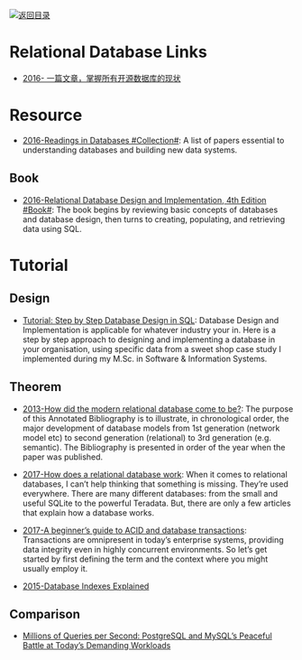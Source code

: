[![返回目录](https://user-images.githubusercontent.com/5803001/38079637-ff0abcf0-3371-11e8-9b76-ad651620afc7.jpg)](https://github.com/wxyyxc1992/Awesome-Reference)

# Relational Database Links

* [2016- 一篇文章，掌握所有开源数据库的现状](http://www.tuicool.com/articles/mYBZFbN)

# Resource

* [2016-Readings in Databases #Collection#](https://github.com/rxin/db-readings): A list of papers essential to understanding databases and building new data systems.

## Book

* [2016-Relational Database Design and Implementation, 4th Edition #Book#](https://parg.co/bjE): The book begins by reviewing basic concepts of databases and database design, then turns to creating, populating, and retrieving data using SQL.

# Tutorial

## Design

* [Tutorial: Step by Step Database Design in SQL](https://www.linkedin.com/pulse/tutorial-step-database-design-sql-david-mccaldin): Database Design and Implementation is applicable for whatever industry your in. Here is a step by step approach to designing and implementing a database in your organisation, using specific data from a sweet shop case study I implemented during my M.Sc. in Software & Information Systems.

## Theorem

* [2013-How did the modern relational database come to be?](https://www.linkedin.com/pulse/how-did-modern-relational-database-come-david-mccaldin): The purpose of this Annotated Bibliography is to illustrate, in chronological order, the major development of database models from 1st generation (network model etc) to second generation (relational) to 3rd generation (e.g. semantic). The Bibliography is presented in order of the year when the paper was published.

- [2017-How does a relational database work](http://coding-geek.com/how-databases-work/): When it comes to relational databases, I can’t help thinking that something is missing. They’re used everywhere. There are many different databases: from the small and useful SQLite to the powerful Teradata. But, there are only a few articles that explain how a database works.

- [2017-A beginner’s guide to ACID and database transactions](http://6me.us/OzSh): Transactions are omnipresent in today’s enterprise systems, providing data integrity even in highly concurrent environments. So let’s get started by first defining the term and the context where you might usually employ it.

- [2015-Database Indexes Explained](https://www.essentialsql.com/what-is-a-database-index/)

## Comparison

* [Millions of Queries per Second: PostgreSQL and MySQL’s Peaceful Battle at Today’s Demanding Workloads](https://www.percona.com/blog/2017/01/06/millions-queries-per-second-postgresql-and-mysql-peaceful-battle-at-modern-demanding-workloads/)
